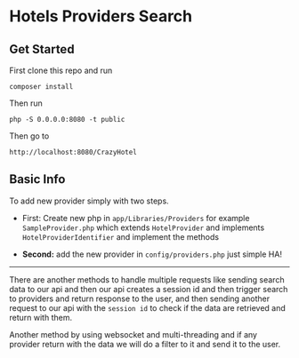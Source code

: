 # Hotels Providers Search

## Get Started

First clone this repo and run

    composer install
    
Then run 

    php -S 0.0.0.0:8080 -t public
    
    
Then go to

    http://localhost:8080/CrazyHotel
    

## Basic Info

To add new provider simply with two steps.
- First: Create new php in `app/Libraries/Providers` for example `SampleProvider.php` which extends `HotelProvider` and implements `HotelProviderIdentifier`
and implement the methods

- **Second:** add the new provider in `config/providers.php` just simple HA!

---

There are another methods to handle multiple requests like sending search data to our api and then our api creates a session id and then trigger search to providers and return response to the user,
and then sending another request to our api with the `session id` to check if the data are retrieved and return with them.

Another method by using websocket and multi-threading and if any provider return with the data we will do a filter to it and send it to the user.
